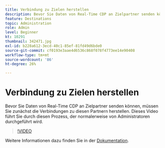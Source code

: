 ```yaml
---
title: Verbindung zu Zielen herstellen
description: Bevor Sie Daten von Real-Time CDP an Zielpartner senden können, müssen Sie zunächst die Verbindungen zu diesen Partnern herstellen. Dieses Video führt durch diesen Punkt (Beschreibungen sollten zwischen 60 und 160 Zeichen lang sein)
feature: Destinations
topic: Administration
role: Admin
level: Beginner
kt: 10291
thumbnail: 342471.jpg
exl-id: b228a612-3ecd-40c1-85ef-81fd49d6bde0
source-git-commit: cf0193e3aae4d6536c868f078f4773ee14e90408
workflow-type: tm+mt
source-wordcount: '86'
ht-degree: 26%

---
```


# Verbindung zu Zielen herstellen

Bevor Sie Daten von Real-Time CDP an Zielpartner senden können, müssen Sie zunächst die Verbindungen zu diesen Partnern herstellen. Dieses Video führt Sie durch diesen Prozess, der normalerweise von Administratoren durchgeführt wird.

>[!VIDEO](https://video.tv.adobe.com/v/342471/?quality=12&learn=on)

Weitere Informationen dazu finden Sie in der [Dokumentation](https://experienceleague.adobe.com/docs/experience-platform/destinations/ui/connect-destination.html?lang=en).
